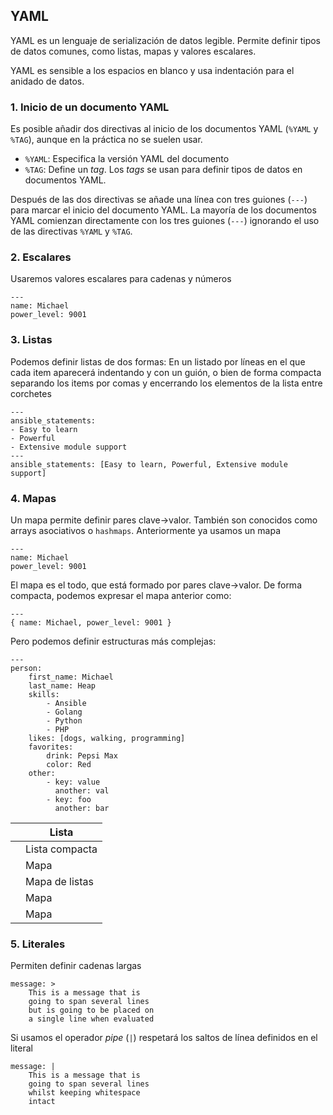 ##  YAML

YAML es un lenguaje de serialización de datos legible. Permite  definir tipos de datos comunes, como listas, mapas y valores escalares.

YAML es sensible a los espacios en blanco y usa indentación para el anidado de datos.

### 1. Inicio de un documento YAML

Es posible añadir dos directivas al inicio de los documentos YAML (`%YAML` y `%TAG`), aunque en la práctica no se suelen usar.

- `%YAML`: Especifica la versión YAML del documento
- `%TAG`: Define un *tag*. Los *tags* se usan para definir tipos de datos en documentos YAML.

Después de las dos directivas se añade una línea con tres guiones (`---`) para marcar el inicio del documento YAML. La mayoría de los documentos YAML comienzan directamente con los tres guiones (`---`) ignorando el uso de las directivas `%YAML` y `%TAG`.

### 2. Escalares

Usaremos valores escalares para cadenas y números

```
---
name: Michael
power_level: 9001
```

### 3. Listas

Podemos definir listas de dos formas: En un listado por líneas en el  que cada item aparecerá indentando y con un guión, o bien de forma  compacta separando los items por comas y encerrando los elementos de la  lista entre corchetes

```
---
ansible_statements:
- Easy to learn
- Powerful
- Extensive module support
---
ansible_statements: [Easy to learn, Powerful, Extensive module support]
```

### 4. Mapas

Un mapa permite definir pares clave→valor. También son conocidos como arrays asociativos o `hashmaps`. Anteriormente ya usamos un mapa

```
---
name: Michael
power_level: 9001
```

El mapa es el todo, que está formado por pares clave→valor. De forma compacta, podemos expresar el mapa anterior como:

```
---
{ name: Michael, power_level: 9001 }
```

Pero podemos definir estructuras más complejas:

```
---
person:
    first_name: Michael
    last_name: Heap
    skills: 
        - Ansible
        - Golang
        - Python
        - PHP
    likes: [dogs, walking, programming] 
    favorites: 
        drink: Pepsi Max
        color: Red
    other: 
        - key: value 
          another: val
        - key: foo
          another: bar 
```

|      | Lista          |
| ---- | -------------- |
|      | Lista compacta |
|      | Mapa           |
|      | Mapa de listas |
|      | Mapa           |
|      | Mapa           |

### 5. Literales

Permiten definir cadenas largas

```
message: >
    This is a message that is
    going to span several lines
    but is going to be placed on
    a single line when evaluated
```

Si usamos el operador *pipe* (`|`) respetará los saltos de línea definidos en el literal

```
message: |
    This is a message that is
    going to span several lines
    whilst keeping whitespace
    intact
```